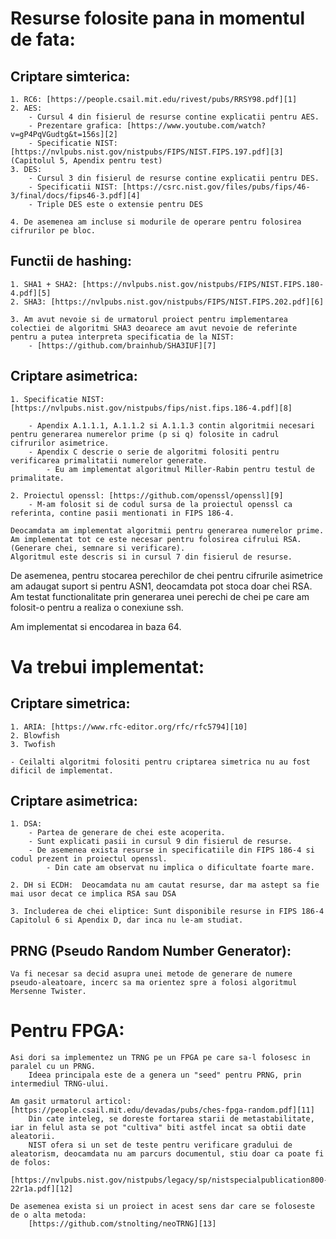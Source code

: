 # Resurse folosite pana in momentul de fata:

## Criptare simterica:
	1. RC6: [https://people.csail.mit.edu/rivest/pubs/RRSY98.pdf][1]
	2. AES:
		- Cursul 4 din fisierul de resurse contine explicatii pentru AES.
		- Prezentare grafica: [https://www.youtube.com/watch?v=gP4PqVGudtg&t=156s][2]
		- Specificatie NIST: [https://nvlpubs.nist.gov/nistpubs/FIPS/NIST.FIPS.197.pdf][3] (Capitolul 5, Apendix pentru test)
	3. DES:
		- Cursul 3 din fisierul de resurse contine explicatii pentru DES.
		- Specificatii NIST: [https://csrc.nist.gov/files/pubs/fips/46-3/final/docs/fips46-3.pdf][4]
		- Triple DES este o extensie pentru DES

	4. De asemenea am incluse si modurile de operare pentru folosirea cifrurilor pe bloc.

## Functii de hashing:
	1. SHA1 + SHA2: [https://nvlpubs.nist.gov/nistpubs/FIPS/NIST.FIPS.180-4.pdf][5]
	2. SHA3: [https://nvlpubs.nist.gov/nistpubs/FIPS/NIST.FIPS.202.pdf][6]
	
	3. Am avut nevoie si de urmatorul proiect pentru implementarea colectiei de algoritmi SHA3 deoarece am avut nevoie de referinte pentru a putea interpreta specificatia de la NIST:
	    - [https://github.com/brainhub/SHA3IUF][7]

## Criptare asimetrica:
	
	1. Specificatie NIST: [https://nvlpubs.nist.gov/nistpubs/fips/nist.fips.186-4.pdf][8]

		- Apendix A.1.1.1, A.1.1.2 si A.1.1.3 contin algoritmii necesari pentru generarea numerelor prime (p si q) folosite in cadrul cifrurilor asimetrice.
		- Apendix C descrie o serie de algoritmi folositi pentru verificarea primalitatii numerelor generate.
		    - Eu am implementat algoritmul Miller-Rabin pentru testul de primalitate.

	2. Proiectul openssl: [https://github.com/openssl/openssl][9]
		- M-am folosit si de codul sursa de la proiectul openssl ca referinta, contine pasii mentionati in FIPS 186-4.

	Deocamdata am implementat algoritmii pentru generarea numerelor prime.
	Am implementat tot ce este necesar pentru folosirea cifrului RSA. (Generare chei, semnare si verificare).
	Algoritmul este descris si in cursul 7 din fisierul de resurse.

De asemenea, pentru stocarea perechilor de chei pentru cifrurile asimetrice am adaugat suport si pentru ASN1, deocamdata pot stoca doar chei RSA.
Am testat functionalitate prin generarea unei perechi de chei pe care am folosit-o pentru a realiza o conexiune ssh.
	
Am implementat si encodarea in baza 64.

# Va trebui implementat:
## Criptare simetrica:
	1. ARIA: [https://www.rfc-editor.org/rfc/rfc5794][10]
	2. Blowfish
	3. Twofish

	- Ceilalti algoritmi folositi pentru criptarea simetrica nu au fost dificil de implementat.		

## Criptare asimetrica:
	1. DSA:
		- Partea de generare de chei este acoperita.
		- Sunt explicati pasii in cursul 9 din fisierul de resurse.
		- De asemenea exista resurse in specificatiile din FIPS 186-4 si codul prezent in proiectul openssl.
			- Din cate am observat nu implica o dificultate foarte mare.

	2. DH si ECDH:	Deocamdata nu am cautat resurse, dar ma astept sa fie mai usor decat ce implica RSA sau DSA
		
	3. Includerea de chei eliptice: Sunt disponibile resurse in FIPS 186-4 Capitolul 6 si Apendix D, dar inca nu le-am studiat.

## PRNG (Pseudo Random Number Generator):
	Va fi necesar sa decid asupra unei metode de generare de numere pseudo-aleatoare, incerc sa ma orientez spre a folosi algoritmul Mersenne Twister.

# Pentru FPGA:
	
	Asi dori sa implementez un TRNG pe un FPGA pe care sa-l folosesc in paralel cu un PRNG.
		Ideea principala este de a genera un "seed" pentru PRNG, prin intermediul TRNG-ului.

	Am gasit urmatorul articol: [https://people.csail.mit.edu/devadas/pubs/ches-fpga-random.pdf][11]
		Din cate inteleg, se doreste fortarea starii de metastabilitate, iar in felul asta se pot "cultiva" biti astfel incat sa obtii date aleatorii.
		NIST ofera si un set de teste pentru verificare gradului de aleatorism, deocamdata nu am parcurs documentul, stiu doar ca poate fi de folos:
			[https://nvlpubs.nist.gov/nistpubs/legacy/sp/nistspecialpublication800-22r1a.pdf][12]

	De asemenea exista si un proiect in acest sens dar care se foloseste de o alta metoda:
		[https://github.com/stnolting/neoTRNG][13]

[1]: https://people.csail.mit.edu/rivest/pubs/RRSY98.pdf 
[2]: https://www.youtube.com/watch?v=gP4PqVGudtg&t=156s 
[3]: https://nvlpubs.nist.gov/nistpubs/FIPS/NIST.FIPS.197.pdf 
[4]: https://csrc.nist.gov/files/pubs/fips/46-3/final/docs/fips46-3.pdf 
[5]: https://nvlpubs.nist.gov/nistpubs/FIPS/NIST.FIPS.180-4.pdf 
[6]: https://nvlpubs.nist.gov/nistpubs/FIPS/NIST.FIPS.202.pdf 
[7]: https://github.com/brainhub/SHA3IUF 
[8]: https://nvlpubs.nist.gov/nistpubs/fips/nist.fips.186-4.pdf 
[9]: https://github.com/openssl/openssl 
[10]: https://www.rfc-editor.org/rfc/rfc5794 
[11]: https://people.csail.mit.edu/devadas/pubs/ches-fpga-random.pdf 
[12]: https://nvlpubs.nist.gov/nistpubs/legacy/sp/nistspecialpublication800-22r1a.pdf 
[13]: https://github.com/stnolting/neoTRNG
